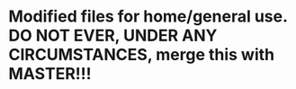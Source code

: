 # Modified files for home/general use. DO NOT EVER, UNDER ANY CIRCUMSTANCES, merge this with MASTER!!!
